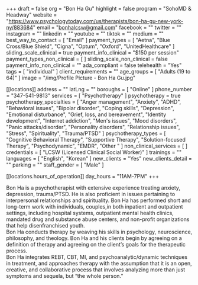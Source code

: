 +++
draft = false
org = "Bon Ha Gu"
highlight = false
program = "SohoMD & Headway"
website = "https://www.psychologytoday.com/us/therapists/bon-ha-gu-new-york-ny/883684"
email = "bonhalcsw@gmail.com"
facebook = ""
twitter = ""
instagram = ""
linkedin = ""
youtube = ""
tiktok = ""
medium = ""
best_way_to_contact = [ "Email" ]
payment_types = [
  "Aetna",
  "Blue Cross/Blue Shield",
  "Cigna",
  "Optum",
  "Oxford",
  "UnitedHealthcare"
]
sliding_scale_clinical = true
payment_info_clinical = "$150 per session"
payment_types_non_clinical = [ ]
sliding_scale_non_clinical = false
payment_info_non_clinical = ""
ada_compliant = false
telehealth = "Yes"
tags = [ "individual" ]
client_requirements = ""
age_groups = [ "Adults (19 to 64)" ]
image = "/img/Profile Picture - Bon Ha Gu.jpg"

[[locations]]
address = ""
latLng = ""
boroughs = [ "Online" ]
phone_number = "347-541-9813"
services = [ "Psychotherapy" ]
psychotherapy = true
psychotherapy_specialties = [
  "Anger management",
  "Anxiety",
  "ADHD",
  "Behavioral issues",
  "Bipolar disorder",
  "Coping skills",
  "Depression",
  "Emotional disturbance",
  "Grief, loss, and bereavement",
  "Identity development",
  "Internet addiction",
  "Men's issues",
  "Mood disorders",
  "Panic attacks/disorder",
  "Personality disorders",
  "Relationship issues",
  "Stress",
  "Spirituality",
  "Trauma/PTSD"
]
psychotherapy_types = [
  "Cognitive Behavioral Therapy",
  "Supportive Therapy",
  "Solution-focused Therapy",
  "Psychodynamic",
  "EMDR",
  "Other "
]
non_clinical_services = [ ]
credentials = [ "LCSW (Licensed Clinical Social Worker)" ]
trainings = ""
languages = [ "English", "Korean" ]
new_clients = "Yes"
new_clients_detail = ""
parking = ""
staff_gender = [ "Male" ]

  [[locations.hours_of_operation]]
  day_hours = "11AM-7PM"
+++


Bon Ha is a psychotherapist with extensive experience treating anxiety, depression, trauma/PTSD. He is also proficient in issues pertaining to interpersonal relationships and spirituality. Bon Ha has performed short and long-term work with individuals, couples,in both inpatient and outpatient settings, including hospital systems, outpatient mental health clinics, mandated drug and substance abuse centers, and non-profit organizations that help disenfranchised youth. <br>
Bon Ha conducts therapy by weaving his skills in psychology, neuroscience, philosophy, and theology. Bon Ha and his clients begin by agreeing on a definition of therapy and agreeing on the client’s goals for the therapeutic process. <br>
Bon Ha integrates REBT, CBT, MI, and psychoanalytic/dynamic techniques in treatment, and approaches therapy with the assumption that it is an open, creative, and collaborative process that involves analyzing more than just symptoms and sequela, but “the whole person.” <br>

